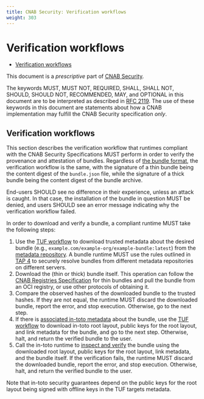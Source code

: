 ```yaml
---
title: CNAB Security: Verification workflows
weight: 303
---
```


# Verification workflows

- [Verification workflows](#verification-workflows)

This document is a _prescriptive_ part of [CNAB Security](300-CNAB-security.md).

The keywords MUST, MUST NOT, REQUIRED, SHALL, SHALL NOT, SHOULD, SHOULD NOT, RECOMMENDED, MAY, and OPTIONAL in this document are to be interpreted as described in [RFC 2119](https://tools.ietf.org/html/rfc2119). The use of these keywords in this document are statements about how a CNAB implementation may fulfill the CNAB Security specification _only_.

## Verification workflows

This section describes the verification workflow that runtimes compliant with the CNAB Security Specifications MUST perform in order to verify the provenance and attestation of bundles. Regardless of [the bundle format][bundle-formats], the verification workflow is the same, with the signature of a thin bundle being the content digest of the `bundle.json` file, while the signature of a thick bundle being the content digest of the bundle archive.

End-users SHOULD see no difference in their experience, unless an attack is caught. In that case, the installation of the bundle in question MUST be denied, and users SHOULD see an error message indicating why the verification workflow failed.

In order to download and verify a bundle, a compliant runtime MUST take the following steps:

1. Use the [TUF workflow][tuf-workflow] to download trusted metadata about the desired bundle (e.g., `example.com/example-org/example-bundle:latest`) from the [metadata repository][metadata-repository]. A bundle runtime MUST use the rules outlined in [TAP 4](https://github.com/theupdateframework/taps/blob/master/tap4.md) to securely resolve bundles from different metadata repositories on different servers.
1. Download the (thin or thick) bundle itself. This operation can follow the [CNAB Registries Specification][registry-spec] for thin bundles and pull the bundle from an OCI registry, or use other protocols of obtaining it.
1. Compare the observed hashes of the downloaded bundle to the trusted hashes. If they are not equal, the runtime MUST discard the downloaded bundle, report the error, and stop execution. Otherwise, go to the next step.
1. If there is [associated in-toto metadata][metadata-repository] about the bundle, use the [TUF workflow][tuf-workflow] to download in-toto root layout, public keys for the root layout, and link metadata for the bundle, and go to the next step. Otherwise, halt, and return the verified bundle to the user.
1. Call the in-toto runtime to [inspect and verify](https://github.com/in-toto/docs/blob/e9806a000c32dea73f6044a140386f601c7d4e18/in-toto-spec.md#52-verifying-the-final-product) the bundle using the downloaded root layout, public keys for the root layout, link metadata, and the bundle itself. If the verification fails, the runtime MUST discard the downloaded bundle, report the error, and stop execution.  Otherwise, halt, and return the verified bundle to the user.

Note that in-toto security guarantees depend on the public keys for the root layout being signed with offline keys in the TUF targets metadata.

[bundle-formats]: 104-bundle-formats.md
[metadata-repository]: 301-metadata-repositories.md
[registry-spec]: 200-CNAB-registries.md
[tuf-workflow]: https://github.com/theupdateframework/specification/blob/master/tuf-spec.md#5-detailed-workflows
